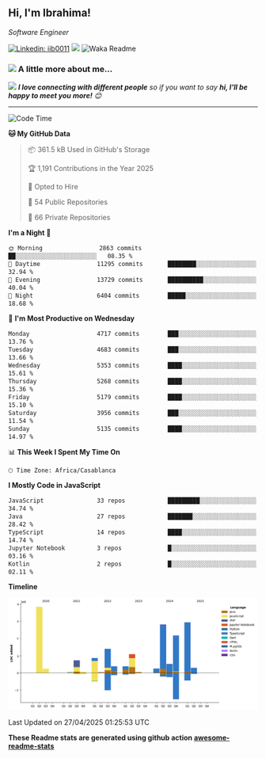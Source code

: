 <h2>Hi, I'm Ibrahima! </h2>
<p><em>Software Engineer 
</em></p>


[![Linkedin: iib0011](https://img.shields.io/badge/-iib0011-blue?style=flat-square&logo=Linkedin&logoColor=white&link=https://www.linkedin.com/in/iib0011/)](https://www.linkedin.com/in/iib0011/)
![](https://visitor-badge.glitch.me/badge?page_id=iib0011)
![Waka Readme](https://github.com/iib0011/iib0011/workflows/Waka%20Readme/badge.svg)


### <img src="https://media.giphy.com/media/VgCDAzcKvsR6OM0uWg/giphy.gif" width="50"> A little more about me...  


<img src="https://media.giphy.com/media/LnQjpWaON8nhr21vNW/giphy.gif" width="60"> <em><b>I love connecting with different people</b> so if you want to say <b>hi, I'll be happy to meet you more!</b> 😊</em>

---
<!--START_SECTION:waka-->
![Code Time](http://img.shields.io/badge/Code%20Time-4%2C764%20hrs%2031%20mins-blue)

**🐱 My GitHub Data** 

> 📦 361.5 kB Used in GitHub's Storage 
 > 
> 🏆 1,191 Contributions in the Year 2025
 > 
> 💼 Opted to Hire
 > 
> 📜 54 Public Repositories 
 > 
> 🔑 66 Private Repositories 
 > 
**I'm a Night 🦉** 

```text
🌞 Morning                2863 commits        ██░░░░░░░░░░░░░░░░░░░░░░░   08.35 % 
🌆 Daytime                11295 commits       ████████░░░░░░░░░░░░░░░░░   32.94 % 
🌃 Evening                13729 commits       ██████████░░░░░░░░░░░░░░░   40.04 % 
🌙 Night                  6404 commits        █████░░░░░░░░░░░░░░░░░░░░   18.68 % 
```
📅 **I'm Most Productive on Wednesday** 

```text
Monday                   4717 commits        ███░░░░░░░░░░░░░░░░░░░░░░   13.76 % 
Tuesday                  4683 commits        ███░░░░░░░░░░░░░░░░░░░░░░   13.66 % 
Wednesday                5353 commits        ████░░░░░░░░░░░░░░░░░░░░░   15.61 % 
Thursday                 5268 commits        ████░░░░░░░░░░░░░░░░░░░░░   15.36 % 
Friday                   5179 commits        ████░░░░░░░░░░░░░░░░░░░░░   15.10 % 
Saturday                 3956 commits        ███░░░░░░░░░░░░░░░░░░░░░░   11.54 % 
Sunday                   5135 commits        ████░░░░░░░░░░░░░░░░░░░░░   14.97 % 
```


📊 **This Week I Spent My Time On** 

```text
🕑︎ Time Zone: Africa/Casablanca
```

**I Mostly Code in JavaScript** 

```text
JavaScript               33 repos            █████████░░░░░░░░░░░░░░░░   34.74 % 
Java                     27 repos            ███████░░░░░░░░░░░░░░░░░░   28.42 % 
TypeScript               14 repos            ████░░░░░░░░░░░░░░░░░░░░░   14.74 % 
Jupyter Notebook         3 repos             █░░░░░░░░░░░░░░░░░░░░░░░░   03.16 % 
Kotlin                   2 repos             █░░░░░░░░░░░░░░░░░░░░░░░░   02.11 % 
```



**Timeline**

![Lines of Code chart](https://raw.githubusercontent.com/iib0011/iib0011/master/assets/bar_graph.png)


 Last Updated on 27/04/2025 01:25:53 UTC
<!--END_SECTION:waka-->

**These Readme stats are generated using github action [awesome-readme-stats](https://github.com/iib0011/waka-readme-stats)**
